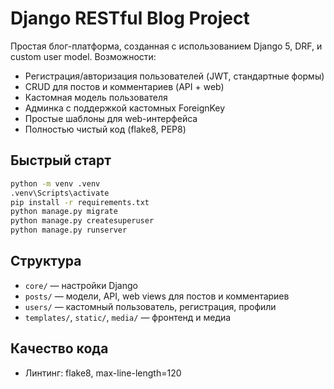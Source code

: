 ﻿# Django RESTful Blog Project

Простая блог-платформа, созданная с использованием Django 5, DRF, и custom user model. 
Возможности:

- Регистрация/авторизация пользователей (JWT, стандартные формы)
- CRUD для постов и комментариев (API + web)
- Кастомная модель пользователя
- Админка с поддержкой кастомных ForeignKey
- Простые шаблоны для web-интерфейса
- Полностью чистый код (flake8, PEP8)

## Быстрый старт

```bash
python -m venv .venv
.venv\Scripts\activate
pip install -r requirements.txt
python manage.py migrate
python manage.py createsuperuser
python manage.py runserver
```

## Структура
- `core/` — настройки Django
- `posts/` — модели, API, web views для постов и комментариев
- `users/` — кастомный пользователь, регистрация, профили
- `templates/`, `static/`, `media/` — фронтенд и медиа

## Качество кода
- Линтинг: flake8, max-line-length=120

